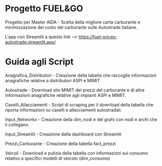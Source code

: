 # Progetto FUEL&GO
Progetto per Master AIDA - Scelta della migliore carta carburante e minimizzazione del costo del carburante sulle Autostrade italiane.

L'app con Streamlit a questo link --> https://fuel-prices-autostrade.streamlit.app/

# Guida agli Script
Anagrafica_Distributori - Creazione della tabella che raccoglie informazioni anagrafiche relative a distributori ASPI e MIMIT

Autostrade - Download sito MIMIT dei prezzi del carburante e di altre informazioni anagrafiche relative agli impianti ASPI e MIMIT.

Caselli_Allacciamenti - Script di scraping per il download della tabella che riporta informazioni su caselli e allacciamenti autostradali.

Input_Networkx - Creazione della dim_nodi e del grafo con nodi e archi che li collegano.

Input_Streamlit - Creazione della dashboard con Streamlit

Prezzi_Carburante - Creazione della tabella fact_prezzi

Veicoli - Download e pulizia della tabella con informazioni sul consumo relativo a specifici modelli di veicolo (dim_consumo)

